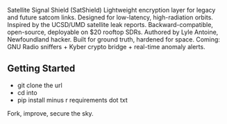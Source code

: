Satellite Signal Shield (SatShield) Lightweight encryption layer for legacy and future satcom links. 
Designed for low-latency, high-radiation orbits. 
Inspired by the UCSD/UMD satellite leak reports. 
Backward-compatible, open-source, deployable on $20 rooftop SDRs. 
Authored by Lyle Antoine, Newfoundland hacker. 
Built for ground truth, hardened for space. 
Coming: GNU Radio sniffers + Kyber crypto bridge + real-time anomaly alerts. 
## Getting Started
- git clone the url
- cd into
- pip install minus r requirements dot txt

Fork, improve, secure the sky.
